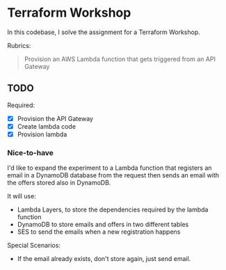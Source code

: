 # Terraform Workshop

In this codebase, I solve the assignment for a Terraform Workshop.

Rubrics:

> Provision an AWS Lambda function that gets triggered from an API Gateway

## TODO

Required:
- [X] Provision the API Gateway
- [X] Create lambda code
- [X] Provision lambda 

### Nice-to-have

I'd like to expand the experiment to a Lambda function that registers an email in a DynamoDB database from the request
then sends an email with the offers stored also in DynamoDB.

It will use:
- Lambda Layers, to store the dependencies required by the lambda function
- DynamoDB to store emails and offers in two different tables
- SES to send the emails when a new registration happens

Special Scenarios:
- If the email already exists, don't store again, just send email.
